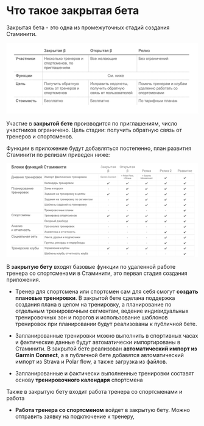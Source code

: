 # Что такое закрытая бета

Закрытая бета - это одна из промежуточных стадий создания Стаминити. 

![](./Стадии.png)

Участие в **закрытой бете** производится по приглашениям, число участников ограничено. 
Цель стадии: получить обратную связь от тренеров и спортсменов.

Функции в приложение будут добавляться постепенно, план развития Стаминити по релизам приведен ниже:

![](./Staminity_functions_stages.png)

В **закрытую бету** входят базовые функции по удаленной работе тренера со спортсменами в Стаминити, это первая стадия создания приложения.

* Тренер для спортсмена или спортсмен сам для себя смогут **создать плановые тренировки**. В закрытой бете сделана поддержка создания плана в целом на тренировку, а планирование по отдельным тренировочным сегментам, ведение индивидуальных тренировочных зон и порогов и использование шаблонов тренировок при планировании будут реализованы к публичной бете.

* Запланированные тренировки можно выполнить в спортивных часах и фактические данные будут автоматически импортированы в Стаминити. В закрытой бете реализован **автоматический импорт из Garmin Connect**, а в публичной бете добавятся автоматический импорт из Strava и Polar flow, а также загрузка из файлов.

* Запланированные и фактически выполненные тренировки составят основу **тренировочного календаря** спортсмена

Также в закрытую бету входит работа тренера со спортсменами и работа 

* **Работа тренера со спортсменом** войдет в закрытую бету. Можно отправить заявку на подключение к тренеру,  



